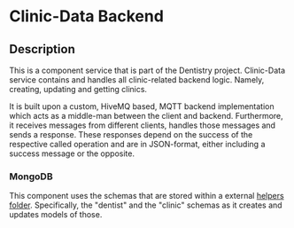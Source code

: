 # Clinic-Data Backend

## Description 
This is a component service that is part of the Dentistry project. Clinic-Data service contains and handles 
all clinic-related backend logic. Namely, creating, updating and getting clinics. 

It is built upon a custom, HiveMQ based, MQTT backend implementation which acts as a middle-man 
between the client and backend. Furthermore, it receives messages from different clients, handles those messages and sends a response. 
These responses depend on the success of the respective called operation and are in JSON-format, either including a success message or the opposite. 


### MongoDB
This component uses the schemas that are stored within a external [helpers folder](https://git.chalmers.se/courses/dit355/dit356-2022/t-7/t7-project/-/tree/main/server/helpers).
Specifically, the "dentist" and the "clinic" schemas as it creates and updates models of those. 
